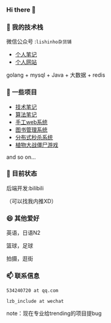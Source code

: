 ### Hi there 👋

### 🌱 我的技术栈

微信公众号 :`lishinho杂货铺`

- [个人笔记](https://blog.csdn.net/wannuoge4766)
- [个人网站](https://lishinho.top/)


golang + mysql + Java + 大数据 + redis 

### 🤔 一些项目

- [技术笔记](https://github.com/lishinho/algorithm-coding)
- [算法笔记](https://github.com/lishinho/golang-algorithm-cheetsheet)
- [手工web系统](https://github.com/lishinho/SCU_DB_WebSystemByJsp)
- [图书管理系统](https://github.com/lishinho/LMS1.0)
- [分布式秒杀系统](https://github.com/lishinho/dis-seckill)
- [植物大战僵尸游戏](https://github.com/lishinho/PVZ_windowsAPI)

and so on...

### 🔭 目前状态

后端开发:bilibili

（可以找我内推XD）

### 😄 其他爱好

英语，日语N2

篮球，足球

拍摄，逛街

### 📫 联系信息

`534240720 at qq.com`

`lzb_include at wechat`

note：现在专业给trending的项目提bug

